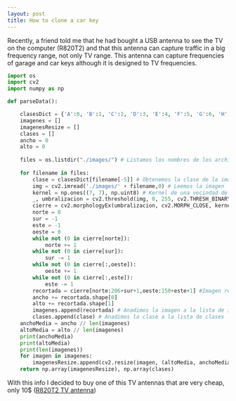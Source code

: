 ```yaml
---
layout: post
title: How to clone a car key
---
```


Recently, a friend told me that he had bought a USB antenna to see the TV on the computer (R820T2) and that this antenna can capture traffic in a big frequency range, not only TV range. This antenna can capture frequencies of garage and car keys although it is designed to TV frequencies.

```python
import os
import cv2
import numpy as np

def parseData():

    clasesDict = {'A':0, 'B':1, 'C':2, 'D':3, 'E':4, 'F':5, 'G':6, 'H':7, 'I':8, 'J':9}
    imagenes = []
    imagenesResize = []
    clases = []
    ancho = 0
    alto = 0
    
    files = os.listdir("./images/") # Listamos los nombres de los archivos que hay en la carpeta images/
    
    for filename in files:
        clase = clasesDict[filename[-5]] # Obtenemos la clase de la imagen
        img = cv2.imread('./images/' + filename,0) # Leemos la imagen
        kernel = np.ones((7, 7), np.uint8) # Kernel de una vecindad de 7x7 para hacer el cierre
        _, umbralizacion = cv2.threshold(img, 0, 255, cv2.THRESH_BINARY+cv2.THRESH_OTSU) # Umbralizamos la imagen usando OTSU (Minimiza la varianza intra clase) de manera binaria
        cierre = cv2.morphologyEx(umbralizacion, cv2.MORPH_CLOSE, kernel) # Aplicamos un cierre de 7x7 sobre negros
        norte = 0
        sur = -1
        este = -1
        oeste = 0
        while not (0 in cierre[norte]):
            norte += 1
        while not (0 in cierre[sur]):
            sur -= 1
        while not (0 in cierre[:,oeste]):
            oeste += 1
        while not (0 in cierre[:,este]):
            este -= 1
        recortada = cierre[norte:206+sur+1,oeste:150+este+1] #Imagen recortada
        ancho += recortada.shape[0]
        alto += recortada.shape[1]
        imagenes.append(recortada) # Anadimos la imagen a la lista de imagenes
        clases.append(clase) # Anadimos la clase a la lista de clases
    anchoMedia = ancho // len(imagenes)
    altoMedia = alto // len(imagenes)
    print(anchoMedia)
    print(altoMedia)
    print(len(imagenes))
    for imagen in imagenes:
        imagenesResize.append(cv2.resize(imagen, (altoMedia, anchoMedia)))
    return np.array(imagenesResize), np.array(clases)
```

With this info I decided to buy one of this TV antennas that are very cheap, only 10$ ([R820T2 TV antenna](https://es.aliexpress.com/item/FW1S-New-USB-2-0-Digital-DVB-T-SDR-DAB-FM-HDTV-TV-Tuner-Receiver-Stick/32600825233.html?spm=a2g0s.11045068.rcmd404.2.266956a4uWrjNg&pvid=54eedbd9-24c7-42a3-9eed-ab60d3f9f07c&gps-id=detail404&scm=1007.16891.96945.0&scm-url=1007.16891.96945.0&scm_id=1007.16891.96945.0))